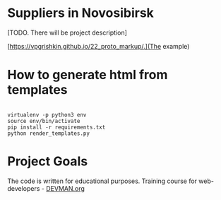 # Suppliers in Novosibirsk

[TODO. There will be project description]

[https://vpgrishkin.github.io/22_proto_markup/.](The example)


# How to generate html from templates

```#!bash

virtualenv -p python3 env
source env/bin/activate
pip install -r requirements.txt
python render_templates.py

```

# Project Goals

The code is written for educational purposes. Training course for web-developers - [DEVMAN.org](https://devman.org)
